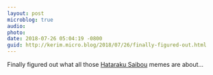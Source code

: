 ```yaml
---
layout: post
microblog: true
audio: 
photo: 
date: 2018-07-26 05:04:19 -0800
guid: http://kerim.micro.blog/2018/07/26/finally-figured-out.html
---
```

Finally figured out what all those [Hataraku Saibou](https://www.youtube.com/watch?v=Ek39M_lYUtE) memes are about… 

